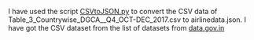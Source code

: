I have used the script [CSVtoJSON.py](https://pastebin.com/QuEgtVge) to convert the CSV data of Table_3_Countrywise_DGCA__Q4_OCT-DEC_2017.csv to airlinedata.json. I have got the CSV dataset from the list of datasets from  [data.gov.in](http://data.gov.in)